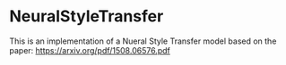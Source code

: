 # NeuralStyleTransfer

This is an implementation of a Nueral Style Transfer model based on the paper: https://arxiv.org/pdf/1508.06576.pdf
